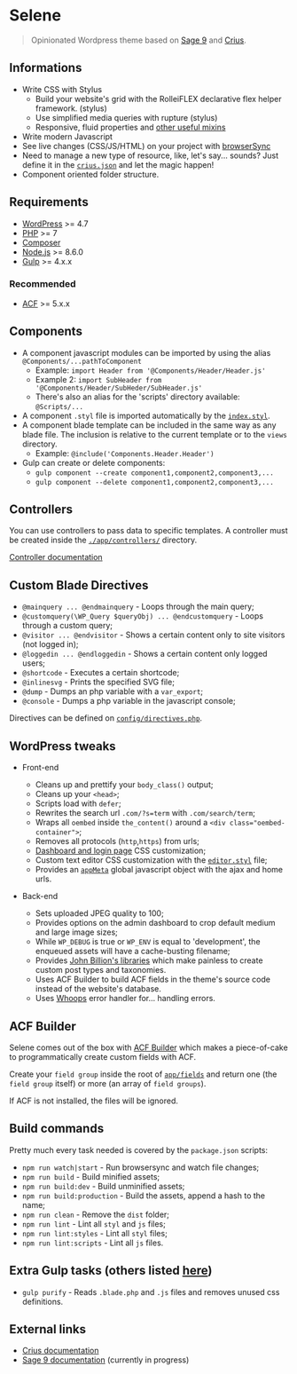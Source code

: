 # Selene

> Opinionated Wordpress theme based on [Sage 9](https://github.com/roots/sage/) and [Crius](https://github.com/kaisermann/crius).

## Informations

- Write CSS with Stylus
  - Build your website's grid with the RolleiFLEX declarative flex helper framework. (stylus)
  - Use simplified media queries with rupture (stylus)
  - Responsive, fluid properties and [other useful mixins](https://github.com/kaisermann/crius/blob/master/assets/styles/config/mixins.styl)
- Write modern Javascript
- See live changes (CSS/JS/HTML) on your project with [browserSync](https://www.browsersync.io/)
- Need to manage a new type of resource, like, let's say... sounds? Just define it in the [`crius.json`](https://github.com/kaisermann/crius/blob/master/crius.json) and let the magic happen!
- Component oriented folder structure.

## Requirements

- [WordPress](https://wordpress.org/) >= 4.7
- [PHP](http://php.net/manual/en/install.php) >= 7
- [Composer](https://getcomposer.org/download/)
- [Node.js](http://nodejs.org/) >= 8.6.0
- [Gulp](https://www.liquidlight.co.uk/blog/article/how-do-i-update-to-gulp-4/) >= 4.x.x

### Recommended

- [ACF](https://www.advancedcustomfields.com/) >= 5.x.x

## Components

- A component javascript modules can be imported by using the alias `@Components/...pathToComponent`
  - Example: `import Header from '@Components/Header/Header.js'`
  - Example 2: `import SubHeader from '@Components/Header/SubHeder/SubHeader.js'`
  - There's also an alias for the 'scripts' directory available: `@Scripts/...`
- A component `.styl` file is imported automatically by the [`index.styl`](https://github.com/kaisermann/selene/blob/master/resources/assets/styles/index.styl).
- A component blade template can be included in the same way as any blade file. The inclusion is relative to the current template or to the `views` directory.
  - Example: `@include('Components.Header.Header')`
- Gulp can create or delete components:
  - `gulp component --create component1,component2,component3,...`
  - `gulp component --delete component1,component2,component3,...`

## Controllers

You can use controllers to pass data to specific templates. A controller must be created inside the [`./app/controllers/`](https://github.com/kaisermann/selene/blob/master/app/controllers/) directory.

[Controller documentation](https://github.com/soberwp/controller)

## Custom Blade Directives

- `@mainquery ... @endmainquery` - Loops through the main query;
- `@customquery(\WP_Query $queryObj) ... @endcustomquery` - Loops through a custom query;
- `@visitor ... @endvisitor` - Shows a certain content only to site visitors (not logged in);
- `@loggedin ... @endloggedin` - Shows a certain content only logged users;
- `@shortcode` - Executes a certain shortcode;
- `@inlinesvg` - Prints the specified SVG file;
- `@dump` - Dumps an php variable with a `var_export`;
- `@console` - Dumps a php variable in the javascript console;

Directives can be defined on [`config/directives.php`](https://github.com/kaisermann/selene/blob/master/config/directives.php).

## WordPress tweaks

- Front-end
  - Cleans up and prettify your `body_class()` output;
  - Cleans up your `<head>`;
  - Scripts load with `defer`;
  - Rewrites the search url `.com/?s=term` with `.com/search/term`;
  - Wraps all `oembed` inside `the_content()` around a `<div class="oembed-container">`;
  - Removes all protocols (`http`,`https`) from urls;
  - [Dashboard and login page]((https://github.com/kaisermann/selene/blob/master/resources/assets/styles/wordpress/dashboard-login/config.styl)) CSS customization;
  - Custom text editor CSS customization with the [`editor.styl`](https://github.com/kaisermann/selene/blob/master/resources/assets/styles/wordpress/editor.styl) file;
  - Provides an [`appMeta`](https://github.com/kaisermann/selene/blob/master/app/setup.php#L113) global javascript object with the ajax and home urls.

- Back-end
  - Sets uploaded JPEG quality to 100;
  - Provides options on the admin dashboard to crop default medium and large image sizes;
  - While `WP_DEBUG` is true or `WP_ENV` is equal to 'development', the enqueued assets will have a cache-busting filename;
  - Provides [John Billion's libraries](https://github.com/johnbillion/extended-cpts) which make painless to create custom post types and taxonomies.
  - Uses ACF Builder to build ACF fields in the theme's source code instead of the website's database.
  - Uses [Whoops](https://github.com/filp/whoops) error handler for... handling errors.

## ACF Builder

Selene comes out of the box with [ACF Builder](https://github.com/StoutLogic/acf-builder) which makes a piece-of-cake to programmatically create custom fields with ACF.

Create your `field group` inside the root of [`app/fields`](https://github.com/kaisermann/selene/blob/master/app/fields) and return one (the `field group` itself) or more (an array of `field groups`).

If ACF is not installed, the files will be ignored.

## Build commands

Pretty much every task needed is covered by the `package.json` scripts:

- `npm run watch|start` - Run browsersync and watch file changes;
- `npm run build` - Build minified assets;
- `npm run build:dev` - Build unminified assets;
- `npm run build:production` - Build the assets, append a hash to the name;
- `npm run clean` - Remove the `dist` folder;
- `npm run lint` - Lint all `styl` and `js` files;
- `npm run lint:styles` - Lint all `styl` files;
- `npm run lint:scripts` - Lint all `js` files.

## Extra Gulp tasks (others listed [here](https://github.com/kaisermann/crius))

- `gulp purify` - Reads `.blade.php` and `.js` files and removes unused css definitions.

## External links

- [Crius documentation](https://github.com/kaisermann/crius)
- [Sage 9 documentation](https://github.com/roots/docs/tree/sage-9/sage) (currently in progress)
